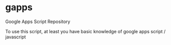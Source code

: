 # gapps
Google Apps Script Repository

To use this script, at least you have basic knowledge of google apps script / javascript
